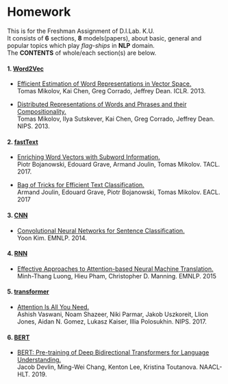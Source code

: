 # Homework
This is for the Freshman Assignment of D.I.Lab. K.U.  
It consists of **6** sections, **8** models(papers), about basic, general and popular topics which play *flag-ships* in **NLP** domain.  
The **CONTENTS** of whole/each section(s) are below.

#### 1. [Word2Vec](https://github.com/SJ1115/Homework/blob/main/1.%20Word2Vec/)
- [Efficient Estimation of Word Representations in Vector Space.](https://arxiv.org/abs/1301.3781)  
Tomas Mikolov, Kai Chen, Greg Corrado, Jeffrey Dean. ICLR. 2013.

- [Distributed Representations of Words and Phrases and their Compositionality.](https://arxiv.org/abs/1310.4546)  
Tomas Mikolov, Ilya Sutskever, Kai Chen, Greg Corrado, Jeffrey Dean. NIPS. 2013.

#### 2. [fastText](https://github.com/SJ1115/Homework/blob/main/2.%20FastText/)
- [Enriching Word Vectors with Subword Information.](https://arxiv.org/abs/1607.04606)  
Piotr Bojanowski, Edouard Grave, Armand Joulin, Tomas Mikolov. TACL. 2017.

- [Bag of Tricks for Efficient Text Classification.](https://arxiv.org/abs/1607.01759)  
Armand Joulin, Edouard Grave, Piotr Bojanowski, Tomas Mikolov. EACL. 2017

#### 3. [CNN](https://github.com/SJ1115/Homework/blob/main/3.%20CNN/)
- [Convolutional Neural Networks for Sentence Classification.](https://arxiv.org/abs/1408.5882)  
Yoon Kim. EMNLP. 2014.

#### 4. [RNN](https://github.com/SJ1115/Homework/blob/main/4.%20RNN/)
- [Effective Approaches to Attention-based Neural Machine Translation.](https://arxiv.org/abs/1508.04025)  
Minh-Thang Luong, Hieu Pham, Christopher D. Manning. EMNLP. 2015

#### 5. [transformer](https://github.com/SJ1115/Homework/blob/main/5.%20transformer/)
- [Attention Is All You Need.](https://arxiv.org/abs/1706.03762)  
Ashish Vaswani, Noam Shazeer, Niki Parmar, Jakob Uszkoreit, Llion Jones, Aidan N. Gomez, Lukasz Kaiser, Illia Polosukhin. NIPS. 2017.

#### 6. [BERT](https://github.com/SJ1115/Homework/blob/main/6.%20BERT/)
- [BERT: Pre-training of Deep Bidirectional Transformers for Language Understanding.](https://arxiv.org/abs/1810.04805)  
Jacob Devlin, Ming-Wei Chang, Kenton Lee, Kristina Toutanova. NAACL-HLT. 2019.
